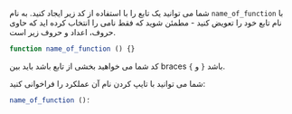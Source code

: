شما می توانید یک تابع را با استفاده از کد زیر ایجاد کنید. به نام `name_of_function` با نام تابع خود را تعویض کنید - مطمئن شوید که فقط نامی را انتخاب کرده اید که حاوی حروف، اعداد و حروف زیر است.

```javascript
function name_of_function () {}
```

کد شما می خواهید بخشی از تابع باشد باید بین braces `{` و `}` باشد.

شما می توانید با تایپ کردن نام آن عملکرد را فراخوانی کنید:

```javascript
name_of_function ()؛
```